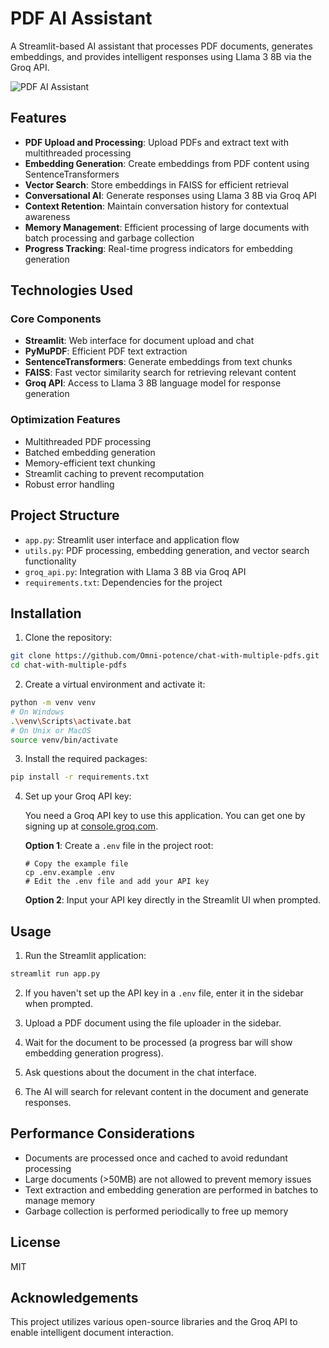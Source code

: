 # PDF AI Assistant

A Streamlit-based AI assistant that processes PDF documents, generates embeddings, and provides intelligent responses using Llama 3 8B via the Groq API.

![PDF AI Assistant](https://raw.githubusercontent.com/Omni-potence/chat-with-multiple-pdfs/main/assets/screenshot.png)

## Features

- **PDF Upload and Processing**: Upload PDFs and extract text with multithreaded processing
- **Embedding Generation**: Create embeddings from PDF content using SentenceTransformers
- **Vector Search**: Store embeddings in FAISS for efficient retrieval
- **Conversational AI**: Generate responses using Llama 3 8B via Groq API
- **Context Retention**: Maintain conversation history for contextual awareness
- **Memory Management**: Efficient processing of large documents with batch processing and garbage collection
- **Progress Tracking**: Real-time progress indicators for embedding generation

## Technologies Used

### Core Components

- **Streamlit**: Web interface for document upload and chat
- **PyMuPDF**: Efficient PDF text extraction
- **SentenceTransformers**: Generate embeddings from text chunks
- **FAISS**: Fast vector similarity search for retrieving relevant content
- **Groq API**: Access to Llama 3 8B language model for response generation

### Optimization Features

- Multithreaded PDF processing
- Batched embedding generation
- Memory-efficient text chunking
- Streamlit caching to prevent recomputation
- Robust error handling

## Project Structure

- `app.py`: Streamlit user interface and application flow
- `utils.py`: PDF processing, embedding generation, and vector search functionality
- `groq_api.py`: Integration with Llama 3 8B via Groq API
- `requirements.txt`: Dependencies for the project

## Installation

1. Clone the repository:
```bash
git clone https://github.com/Omni-potence/chat-with-multiple-pdfs.git
cd chat-with-multiple-pdfs
```

2. Create a virtual environment and activate it:
```bash
python -m venv venv
# On Windows
.\venv\Scripts\activate.bat
# On Unix or MacOS
source venv/bin/activate
```

3. Install the required packages:
```bash
pip install -r requirements.txt
```

4. Set up your Groq API key:
   
   You need a Groq API key to use this application. You can get one by signing up at [console.groq.com](https://console.groq.com/).
   
   **Option 1**: Create a `.env` file in the project root:
   ```
   # Copy the example file
   cp .env.example .env
   # Edit the .env file and add your API key
   ```
   
   **Option 2**: Input your API key directly in the Streamlit UI when prompted.

## Usage

1. Run the Streamlit application:
```bash
streamlit run app.py
```

2. If you haven't set up the API key in a `.env` file, enter it in the sidebar when prompted.

3. Upload a PDF document using the file uploader in the sidebar.

4. Wait for the document to be processed (a progress bar will show embedding generation progress).

5. Ask questions about the document in the chat interface.

6. The AI will search for relevant content in the document and generate responses.

## Performance Considerations

- Documents are processed once and cached to avoid redundant processing
- Large documents (>50MB) are not allowed to prevent memory issues
- Text extraction and embedding generation are performed in batches to manage memory
- Garbage collection is performed periodically to free up memory

## License

MIT

## Acknowledgements

This project utilizes various open-source libraries and the Groq API to enable intelligent document interaction.